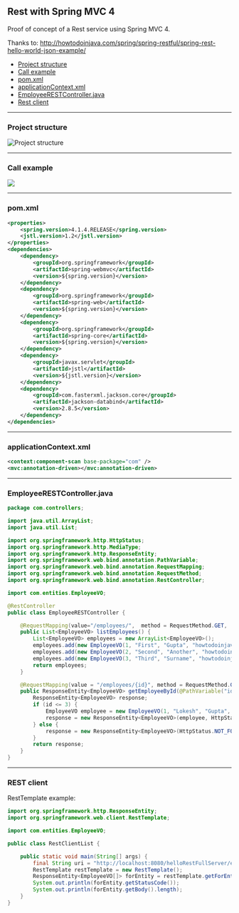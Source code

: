 ## Rest with Spring MVC 4

Proof of concept of a Rest service using Spring MVC 4.

Thanks to: <a href="http://howtodoinjava.com/spring/spring-restful/spring-rest-hello-world-json-example/" target="_blank">http://howtodoinjava.com/spring/spring-restful/spring-rest-hello-world-json-example/</a>

* [Project structure](#project-structure)
* [Call example](#call-example)
* [pom.xml](#pomxml)  
* [applicationContext.xml](#applicationcontextxml)  
* [EmployeeRESTController.java](#employeerestcontrollerjava)  
* [Rest client](#rest-client)  

***
### Project structure  
![Project structure](https://antoniodiaz.github.io/images/spring_mvc/10_structure.jpg "project structure")

***
### Call example
![](https://antoniodiaz.github.io/images/spring_mvc/10_call_example.jpg)

***
### pom.xml
``` xml
<properties>
	<spring.version>4.1.4.RELEASE</spring.version>
	<jstl.version>1.2</jstl.version>
</properties>
<dependencies>
	<dependency>
		<groupId>org.springframework</groupId>
		<artifactId>spring-webmvc</artifactId>
		<version>${spring.version}</version>
	</dependency>
	<dependency>
		<groupId>org.springframework</groupId>
		<artifactId>spring-web</artifactId>
		<version>${spring.version}</version>
	</dependency>
	<dependency>
		<groupId>org.springframework</groupId>
		<artifactId>spring-core</artifactId>
		<version>${spring.version}</version>
	</dependency>
	<dependency>
		<groupId>javax.servlet</groupId>
		<artifactId>jstl</artifactId>
		<version>${jstl.version}</version>
	</dependency>
	<dependency>
		<groupId>com.fasterxml.jackson.core</groupId>
		<artifactId>jackson-databind</artifactId>
		<version>2.8.5</version>
	</dependency>
</dependencies>
```

***
### applicationContext.xml
``` xml
<context:component-scan base-package="com" />
<mvc:annotation-driven></mvc:annotation-driven>
```

***
### EmployeeRESTController.java
``` java
package com.controllers;

import java.util.ArrayList;
import java.util.List;

import org.springframework.http.HttpStatus;
import org.springframework.http.MediaType;
import org.springframework.http.ResponseEntity;
import org.springframework.web.bind.annotation.PathVariable;
import org.springframework.web.bind.annotation.RequestMapping;
import org.springframework.web.bind.annotation.RequestMethod;
import org.springframework.web.bind.annotation.RestController;

import com.entities.EmployeeVO;

@RestController
public class EmployeeRESTController {

	@RequestMapping(value="/employees/",  method = RequestMethod.GET,  produces = MediaType.APPLICATION_JSON_VALUE)
	public List<EmployeeVO> listEmployees() {
		List<EmployeeVO> employees = new ArrayList<EmployeeVO>();
		employees.add(new EmployeeVO(1, "First", "Gupta", "howtodoinjava@gmail.com"));
		employees.add(new EmployeeVO(2, "Second", "Another", "howtodoinjava@gmail.com"));
		employees.add(new EmployeeVO(3, "Third", "Surname", "howtodoinjava@gmail.com"));
		return employees;
	}

	@RequestMapping(value = "/employees/{id}", method = RequestMethod.GET,  produces = MediaType.APPLICATION_JSON_VALUE)
	public ResponseEntity<EmployeeVO> getEmployeeById(@PathVariable("id") int id) {
		ResponseEntity<EmployeeVO> response;
		if (id <= 3) {
			EmployeeVO employee = new EmployeeVO(1, "Lokesh", "Gupta", "howtodoinjava@gmail.com");
			response = new ResponseEntity<EmployeeVO>(employee, HttpStatus.OK);
		} else {
			response = new ResponseEntity<EmployeeVO>(HttpStatus.NOT_FOUND);
		}
		return response;
	}
}
```  
***
### REST client
RestTemplate example:
``` java
import org.springframework.http.ResponseEntity;
import org.springframework.web.client.RestTemplate;

import com.entities.EmployeeVO;

public class RestClientList {

	public static void main(String[] args) {
		final String uri = "http://localhost:8080/helloRestFullServer/employees/";
		RestTemplate restTemplate = new RestTemplate();
		ResponseEntity<EmployeeVO[]> forEntity = restTemplate.getForEntity(uri, EmployeeVO[].class);
		System.out.println(forEntity.getStatusCode());
		System.out.println(forEntity.getBody().length);
	}
}
```
